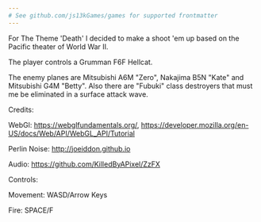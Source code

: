 ```yaml
---
# See github.com/js13kGames/games for supported frontmatter
---
```

For The Theme 'Death' I decided to make a shoot 'em up based on the Pacific theater of World War II.

The player controls a Grumman F6F Hellcat.

The enemy planes are Mitsubishi A6M "Zero",  Nakajima B5N "Kate" and Mitsubishi G4M "Betty".  Also there are "Fubuki" class destroyers that must me be eliminated in a surface attack wave.

Credits:

WebGl: https://webglfundamentals.org/, https://developer.mozilla.org/en-US/docs/Web/API/WebGL_API/Tutorial

Perlin Noise: http://joeiddon.github.io

Audio: https://github.com/KilledByAPixel/ZzFX

Controls:

Movement: WASD/Arrow Keys

Fire: SPACE/F
